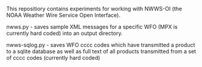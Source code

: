 This repositiory contains experiments for working with NWWS-OI (the NOAA Weather Wire Service Open Interface).

nwws.py - saves sample XML messages for a specific WFO (MPX is currently hard coded) into an output directory.

nwws-sqlog.py - saves WFO cccc codes which have transmitted a product to a sqlite database as well as full text of all products transmitted from a set of cccc codes (currently hard coded)